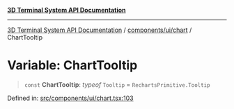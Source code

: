 [**3D Terminal System API Documentation**](../../../../README.md)

***

[3D Terminal System API Documentation](../../../../README.md) / [components/ui/chart](../README.md) / ChartTooltip

# Variable: ChartTooltip

> `const` **ChartTooltip**: *typeof* `Tooltip` = `RechartsPrimitive.Tooltip`

Defined in: [src/components/ui/chart.tsx:103](https://github.com/Dicommunitas/ThreeJS_Terminal_3D/blob/924f3613caa2db721a2c5fd220c2ea062aa5d81f/src/components/ui/chart.tsx#L103)
